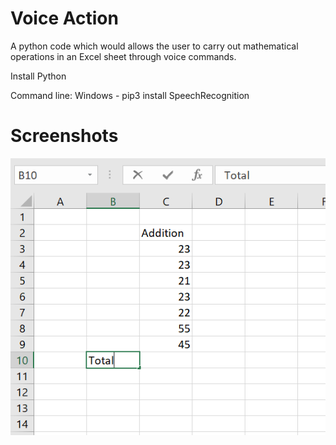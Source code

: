 # Voice Action
A python code which would allows the user to carry out mathematical operations in an Excel sheet through voice commands.

Install Python

Command line:
Windows - pip3 install SpeechRecognition

# Screenshots
![img1](/screenshots/1.PNG?raw=true "img1")
